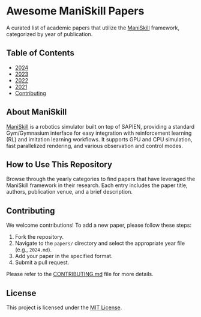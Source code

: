 # Awesome ManiSkill Papers

A curated list of academic papers that utilize the [ManiSkill](https://github.com/haosulab/ManiSkill) framework, categorized by year of publication.

## Table of Contents

- [2024](./papers/2024.md)
- [2023](./papers/2023.md)
- [2022](./papers/2022.md)
- [2021](./papers/2021.md)
- [Contributing](#contributing)

## About ManiSkill

[ManiSkill](https://github.com/haosulab/ManiSkill) is a robotics simulator built on top of SAPIEN, providing a standard Gym/Gymnasium interface for easy integration with reinforcement learning (RL) and imitation learning workflows. It supports GPU and CPU simulation, fast parallelized rendering, and various observation and control modes.

## How to Use This Repository

Browse through the yearly categories to find papers that have leveraged the ManiSkill framework in their research. Each entry includes the paper title, authors, publication venue, and a brief description.

## Contributing

We welcome contributions! To add a new paper, please follow these steps:

1. Fork the repository.
2. Navigate to the `papers/` directory and select the appropriate year file (e.g., `2024.md`).
3. Add your paper in the specified format.
4. Submit a pull request.

Please refer to the [CONTRIBUTING.md](./CONTRIBUTING.md) file for more details.

## License

This project is licensed under the [MIT License](./LICENSE).
